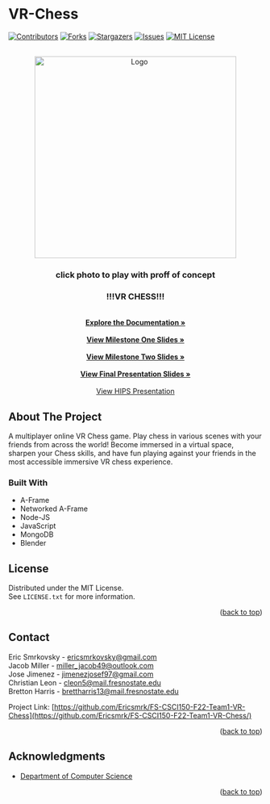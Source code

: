 # VR-Chess

<!-- Improved compatibility of back to top link: See: https://github.com/othneildrew/Best-README-Template/pull/73 -->
<a name="readme-top"></a>
<!--
*** Thanks for checking out the Best-README-Template. If you have a suggestion
*** that would make this better, please fork the repo and create a pull request
*** or simply open an issue with the tag "enhancement".
*** Don't forget to give the project a star!
*** Thanks again! Now go create something AMAZING! :D
-->



<!-- PROJECT SHIELDS -->
<!--
*** I'm using markdown "reference style" links for readability.
*** Reference links are enclosed in brackets [ ] instead of parentheses ( ).
*** See the bottom of this document for the declaration of the reference variables
*** for contributors-url, forks-url, etc. This is an optional, concise syntax you may use.
*** https://www.markdownguide.org/basic-syntax/#reference-style-links
-->
[![Contributors][contributors-shield]][contributors-url]
[![Forks][forks-shield]][forks-url]
[![Stargazers][stars-shield]][stars-url]
[![Issues][issues-shield]][issues-url]
[![MIT License][license-shield]][license-url]


<!-- PROJECT LOGO -->
<br />
<div align="center">
  <a href="https://glacial-waters-73707.herokuapp.com/index.html">
    <img src="https://github.com/Ericsmrk/VR-Chess/blob/main/images/chess.PNG" alt="Logo" width="400" height="400">
  </a>
<h3 align="center">click photo to play with proff of concept</h3>
<h3 align="center">!!!VR CHESS!!!</h3>

  <p align="center">
    <br />
    <a href="C:\Users\Erics\Documents\GitHub\VR-Chess\Deliverables\SRS_SDD.md"><strong>Explore the Documentation »</strong></a>
    <br />
    <br />
    <a href="https://github.com/Ericsmrk/FS-CSCI150-F22-Team1-VR-Chess/blob/main/Deliverables/VR-Chess-Milestone2.pdf"><strong>View Milestone One Slides »</strong></a>
    <br />
    <br />
    <a href="https://github.com/Ericsmrk/FS-CSCI150-F22-Team1-VR-Chess/blob/main/Deliverables/VR-Chess-Milestone2.pdf"><strong>View Milestone Two Slides »</strong></a>
    <br />
    <br />
    <a href="https://github.com/Ericsmrk/FS-CSCI150-F22-Team1-VR-Chess/blob/main/Deliverables/VR-ChessFinalClassPresentation3.pdf"><strong>View Final Presentation Slides »</strong></a>
    <br />
    <br />
    <a href="https://www.youtube.com/watch?v=5w0t5hLX8ts">View HIPS Presentation</a>
    <br />
  </p>
</div>

<!-- ABOUT THE PROJECT -->
## About The Project
 
A multiplayer online VR Chess game. Play chess in various scenes with your
friends from across the world! Become immersed in a virtual space, sharpen your Chess skills, and have
fun playing against your friends in the most accessible immersive VR chess experience.

<!--There is documentation in the docs folder.-->
<!--Steps to setup the project are mentioned here  Installing dependencies on your PC  
Setting up the Database How to Run -->
<!--  Steps to deploy are mentioned here -->
<!-- Finally it is also deployed:  link -->
<!-- Explain structure of repo Describing where docs, uml diagrams, code etc is stored    -->
<!-- maybe set up Contributing section 
The repository is open for ??? contributions from all interested developers ???.
Or just instructions for how a new team member sould start...
You can open an Issue or solve a current issue if possible.
Fork this project to your Github acoount.
After forking, clone the repository to local system and make the necessary changes.
Send Pull Requests with explanation what changes you have done.  -->


### Built With

* A-Frame
* Networked A-Frame
* Node-JS
* JavaScript
* MongoDB
* Blender

<!-- LICENSE -->
## License

Distributed under the MIT License.  
See `LICENSE.txt` for more information.

<p align="right">(<a href="#readme-top">back to top</a>)</p>


<!-- CONTACT -->
## Contact

Eric Smrkovsky - ericsmrkovsky@gmail.com  
Jacob Miller - miller_jacob49@outlook.com  
Jose Jimenez - jimenezjosef97@gmail.com  
Christian Leon - cleon5@mail.fresnostate.edu     
Bretton Harris - brettharris13@mail.fresnostate.edu

Project Link: [https://github.com/Ericsmrk/FS-CSCI150-F22-Team1-VR-Chess](https://github.com/Ericsmrk/FS-CSCI150-F22-Team1-VR-Chess/)

<p align="right">(<a href="#readme-top">back to top</a>)</p>



<!-- ACKNOWLEDGMENTS -->
## Acknowledgments

* [Department of Computer Science](https://csm.fresnostate.edu/csci/index.html)

<p align="right">(<a href="#readme-top">back to top</a>)</p>



<!-- MARKDOWN LINKS & IMAGES -->
<!-- https://www.markdownguide.org/basic-syntax/#reference-style-links -->
[contributors-shield]: https://img.shields.io/github/contributors/Ericsmrk/VR-Chess.svg?style=for-the-badge
[contributors-url]: https://github.com/Ericsmrk/VR-Chess/graphs/contributors
[forks-shield]: https://img.shields.io/github/forks/Ericsmrk/VR-Chess.svg?style=for-the-badge
[forks-url]: https://github.com/Ericsmrk/VR-Chess/network/members
[stars-shield]: https://img.shields.io/github/stars/Ericsmrk/VR-Chess.svg?style=for-the-badge
[stars-url]: https://github.com/Ericsmrk/VR-Chess/stargazers
[issues-shield]: https://img.shields.io/github/issues/Ericsmrk/VR-Chess.svg?style=for-the-badge
[issues-url]: https://github.com/Ericsmrk/VR-Chess/issues
[license-shield]: https://img.shields.io/github/license/Ericsmrk/VR-Chess.svg?style=for-the-badge
[license-url]: https://github.com/Ericsmrk/VR-Chess/blob/main/LICENSE
[linkedin-shield]: https://img.shields.io/badge/-LinkedIn-black.svg?style=for-the-badge&logo=linkedin&colorB=555
[linkedin-url]: https://www.linkedin.com/in/ericsmrkovsky/
[product-screenshot]: images/screenshot.png
[Next.js]: https://img.shields.io/badge/next.js-000000?style=for-the-badge&logo=nextdotjs&logoColor=white
[Next-url]: https://nextjs.org/
[React.js]: https://img.shields.io/badge/React-20232A?style=for-the-badge&logo=react&logoColor=61DAFB
[React-url]: https://reactjs.org/
[Vue.js]: https://img.shields.io/badge/Vue.js-35495E?style=for-the-badge&logo=vuedotjs&logoColor=4FC08D
[Vue-url]: https://vuejs.org/
[Angular.io]: https://img.shields.io/badge/Angular-DD0031?style=for-the-badge&logo=angular&logoColor=white
[Angular-url]: https://angular.io/
[Svelte.dev]: https://img.shields.io/badge/Svelte-4A4A55?style=for-the-badge&logo=svelte&logoColor=FF3E00
[Svelte-url]: https://svelte.dev/
[Laravel.com]: https://img.shields.io/badge/Laravel-FF2D20?style=for-the-badge&logo=laravel&logoColor=white
[Laravel-url]: https://laravel.com
[Bootstrap.com]: https://img.shields.io/badge/Bootstrap-563D7C?style=for-the-badge&logo=bootstrap&logoColor=white
[Bootstrap-url]: https://getbootstrap.com
[JQuery.com]: https://img.shields.io/badge/jQuery-0769AD?style=for-the-badge&logo=jquery&logoColor=white
[JQuery-url]: https://jquery.com 
